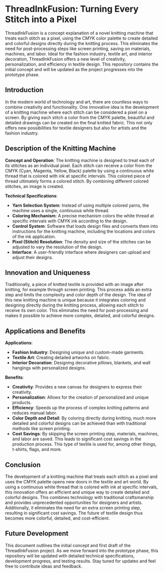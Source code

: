 # ThreadInkFusion: Turning Every Stitch into a Pixel

ThreadInkFusion is a concept explanation of a novel knitting machine that treats each stitch as a pixel, using the CMYK color palette to create detailed and colorful designs directly during the knitting process. This eliminates the need for post-processing steps like screen printing, saving on materials, machines, and labor. Ideal for the fashion industry, textile art, and interior decoration, ThreadInkFusion offers a new level of creativity, personalization, and efficiency in textile design. This repository contains the initial concept and will be updated as the project progresses into the prototype phase.

## Introduction

In the modern world of technology and art, there are countless ways to combine creativity and functionality. One innovative idea is the development of a knitting machine where each stitch can be considered a pixel on a screen. By giving each stitch a color from the CMYK palette, beautiful and detailed drawings can be created on the final knitted fabric. This not only offers new possibilities for textile designers but also for artists and the fashion industry.

## Description of the Knitting Machine

**Concept and Operation**:
The knitting machine is designed to treat each of its stitches as an individual pixel. Each stitch can receive a color from the CMYK (Cyan, Magenta, Yellow, Black) palette by using a continuous white thread that is colored with ink at specific intervals. This colored piece of thread ultimately forms a colored stitch. By combining different colored stitches, an image is created.

**Technical Specifications**:
- **Yarn Selection System**: Instead of using multiple colored yarns, the machine uses a single, continuous white thread.
- **Coloring Mechanism**: A precise mechanism colors the white thread at specific intervals with CMYK ink according to the design.
- **Control System**: Software that loads design files and converts them into instructions for the knitting machine, including the locations and colors of the ink application.
- **Pixel (Stitch) Resolution**: The density and size of the stitches can be adjusted to vary the resolution of the design.
- **Interface**: A user-friendly interface where designers can upload and adjust their designs.

## Innovation and Uniqueness

Traditionally, a piece of knitted textile is provided with an image after knitting, for example through screen printing. This process adds an extra step and limits the complexity and color depth of the design. The idea of this new knitting machine is unique because it integrates coloring and designing directly during the knitting process, allowing each stitch to receive its own color. This eliminates the need for post-processing and makes it possible to achieve more complex, detailed, and colorful designs.

## Applications and Benefits

**Applications**:
- **Fashion Industry**: Designing unique and custom-made garments.
- **Textile Art**: Creating detailed artworks on fabric.
- **Interior Decoration**: Designing decorative pillows, blankets, and wall hangings with personalized designs.

**Benefits**:
- **Creativity**: Provides a new canvas for designers to express their creativity.
- **Personalization**: Allows for the creation of personalized and unique products.
- **Efficiency**: Speeds up the process of complex knitting patterns and reduces manual labor.
- **Color Depth and Detail**: By coloring directly during knitting, much more detailed and colorful designs can be achieved than with traditional methods like screen printing.
- **Cost Savings**: By skipping the screen printing step, materials, machines, and labor are saved. This leads to significant cost savings in the production process. This type of textile is used for, among other things, t-shirts, flags, and more.

## Conclusion

The development of a knitting machine that treats each stitch as a pixel and uses the CMYK palette opens new doors in the textile and art world. By using a continuous white thread that is colored with ink at specific intervals, this innovation offers an efficient and unique way to create detailed and colorful designs. This combines technology with traditional craftsmanship and provides unprecedented opportunities for designers and artists. Additionally, it eliminates the need for an extra screen printing step, resulting in significant cost savings. The future of textile design thus becomes more colorful, detailed, and cost-efficient.

## Future Development

This document outlines the initial concept and first draft of the ThreadInkFusion project. As we move forward into the prototype phase, this repository will be updated with detailed technical specifications, development progress, and testing results. Stay tuned for updates and feel free to contribute ideas and feedback.
